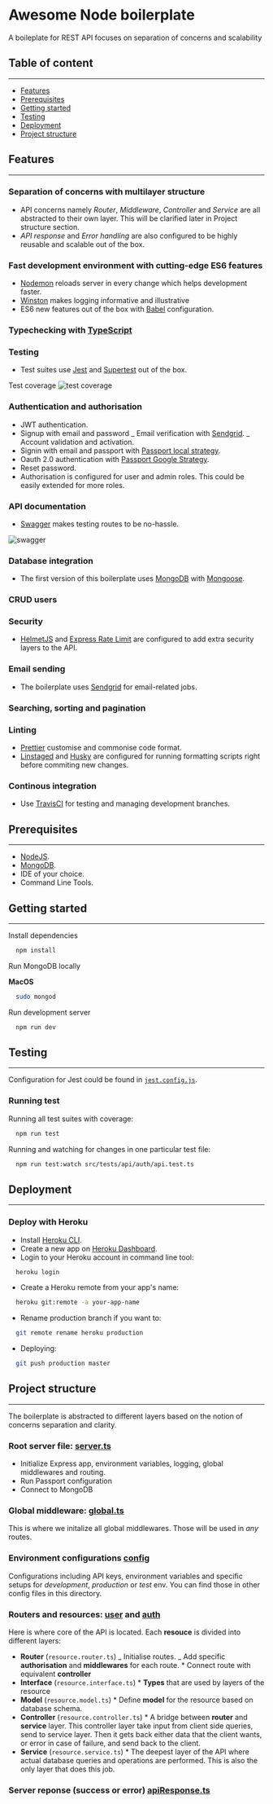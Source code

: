 # Awesome Node boilerplate

A boileplate for REST API focuses on separation of concerns and scalability

## Table of content

---

- [Features](#features)
- [Prerequisites](#prerequisites)
- [Getting started](#getting-started)
- [Testing](#testing)
- [Deployment](#deployment)
- [Project structure](#project-structure)

## Features

---

### **Separation of concerns with multilayer structure**

- API concerns namely _Router_, _Middleware_, _Controller_ and _Service_ are all abstracted to their own layer. This will be clarified later in Project structure section.
- _API response_ and _Error handling_ are also configured to be highly reusable and scalable out of the box.

### **Fast development environment with cutting-edge ES6 features**

- [Nodemon](https://www.npmjs.com/package/nodemon) reloads server in every change which helps development faster.
- [Winston](https://github.com/winstonjs/winston) makes logging informative and illustrative
- ES6 new features out of the box with [Babel](https://babeljs.io/) configuration.

### **Typechecking with [TypeScript](https://www.typescriptlang.org/docs/tutorial.html)**

### **Testing**

- Test suites use [Jest](https://jestjs.io/docs/en/configuration) and [Supertest](https://github.com/visionmedia/supertest) out of the box.

Test coverage
![test coverage](docs/images/test_coverage.png 'Test coverage')

### **Authentication and authorisation**

- JWT authentication.
- Signup with email and password
  _ Email verification with [Sendgrid](https://sendgrid.com/).
  _ Account validation and activation.
- Signin with email and passport with [Passport local strategy](http://www.passportjs.org/packages/passport-local/).
- Oauth 2.0 authentication with [Passport Google Strategy](http://www.passportjs.org/packages/passport-google-oauth/).
- Reset password.
- Authorisation is configured for user and admin roles. This could be easily extended for more roles.

### **API documentation**

- [Swagger](https://swagger.io/) makes testing routes to be no-hassle.

![swagger](docs/images/swagger.png 'Swagger documentation')

### **Database integration**

- The first version of this boilerplate uses [MongoDB](https://www.mongodb.com/) with [Mongoose](https://mongoosejs.com/).

### **CRUD users**

### **Security**

- [HelmetJS](https://helmetjs.github.io/) and [Express Rate Limit](https://github.com/nfriedly/express-rate-limit) are configured to add extra security layers to the API.

### **Email sending**

- The boilerplate uses [Sendgrid](https://sendgrid.com/) for email-related jobs.

### **Searching, sorting and pagination**

### **Linting**

- [Prettier](https://github.com/prettier/prettier) customise and commonise code format.
- [Linstaged](https://github.com/okonet/lint-staged) and [Husky](https://github.com/typicode/husky) are configured for running formatting scripts right before commiting new changes.

### **Continous integration**

- Use [TravisCI](https://travis-ci.org/) for testing and managing development branches.

## Prerequisites

---

- [NodeJS](https://nodejs.org/en/).
- [MongoDB](https://www.mongodb.com/).
- IDE of your choice.
- Command Line Tools.

## Getting started

---

Install dependencies

```bash
  npm install
```

Run MongoDB locally

**MacOS**

```bash
  sudo mongod
```

Run development server

```bash
  npm run dev
```

## Testing

---

Configuration for Jest could be found in [`jest.config.js`](jest.config.js).

### Running test

Running all test suites with coverage:

```bash
  npm run test
```

Running and watching for changes in one particular test file:

```bash
  npm run test:watch src/tests/api/auth/api.test.ts
```

## Deployment

---

### **Deploy with Heroku**

- Install [Heroku CLI](https://devcenter.heroku.com/articles/heroku-cli).
- Create a new app on [Heroku Dashboard](https://devcenter.heroku.com/articles/heroku-dashboard).
- Login to your Heroku account in command line tool:

```bash
  heroku login
```

- Create a Heroku remote from your app's name:

```bash
  heroku git:remote -a your-app-name
```

- Rename production branch if you want to:

```bash
  git remote rename heroku production
```

- Deploying:

```bash
  git push production master
```

## Project structure

---

The boilerplate is abstracted to different layers based on the notion of concerns separation and clarity.

### **Root server file: [server.ts](src/server.ts)**

- Initialize Express app, environment variables, logging, global middlewares and routing.
- Run Passport configuration
- Connect to MongoDB

### **Global middleware: [global.ts](src/middlewares/global.ts)**

This is where we initalize all global middlewares. Those will be used in _any_ routes.

### **Environment configurations [config](src/config/index.ts)**

Configurations including API keys, environment variables and specific setups for _development_, _production_ or _test_ env. You can find those in other config files in this directory.

### **Routers and resources: [user](src/resources/user/user.router.ts) and [auth](src/resources/auth/auth.router.ts)**

Here is where core of the API is located. Each **resouce** is divided into different layers:

- **Router** (`resource.router.ts`)
  _ Initialise routes.
  _ Add specific **authorisation** and **middlewares** for each route. \* Connect route with equivalent **controller**
- **Interface** (`resource.interface.ts`) \* **Types** that are used by layers of the resource
- **Model** (`resource.model.ts`) \* Define **model** for the resource based on database schema.
- **Controller** (`resource.controller.ts`) \* A bridge between **router** and **service** layer. This controller layer take input from client side queries, send to service layer. Then it gets back either data that the client wants, or error in case of failure, and send back to the client.
- **Service** (`resource.service.ts`) \* The deepest layer of the API where actual database queries and operations are performed. This is also the only layer that does this job.

### **Server reponse (success or error) [apiResponse.ts](src/utils/apiResponse.ts)**
